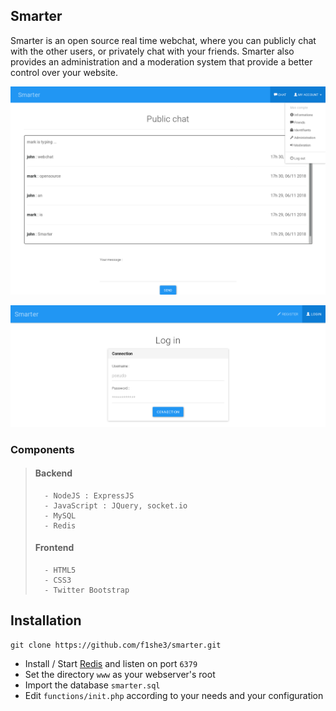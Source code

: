 ## Smarter ##

Smarter is an open source real time webchat, where you can publicly chat with
the other users, or privately chat with your friends. Smarter also provides an
administration and a moderation system that provide a better control over your
website.

![Chat page](https://raw.githubusercontent.com/f1she3/smarter/master/screenshots/chat.png?raw=true "Smarter")

![Login page](https://raw.githubusercontent.com/f1she3/smarter/master/screenshots/login.png?raw=true "Login")

### Components ###
>	#### Backend ####
>		- NodeJS : ExpressJS
>		- JavaScript : JQuery, socket.io
> 		- MySQL
>		- Redis
>	#### Frontend ####
>		- HTML5
>		- CSS3
>		- Twitter Bootstrap
## Installation ##
```
git clone https://github.com/f1she3/smarter.git
```
- Install / Start [Redis](https://redis.io/) and listen on port `6379`
- Set the directory `www` as your webserver's root
- Import the database `smarter.sql`
- Edit `functions/init.php` according to your needs and your configuration
